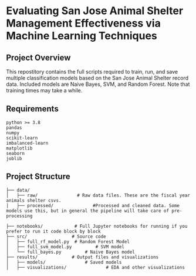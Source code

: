# Evaluating San Jose Animal Shelter Management Effectiveness via Machine Learning Techniques

## Project Overview
This repostitory contains the full scripts required to train, run, and save multiple classification models based on the San Jose Animal Shelter record data. Included models are Naive Bayes, SVM, and Random Forest. 
Note that training times may take a while.
## Requirements
```
python >= 3.8
pandas
numpy
scikit-learn
imbalanced-learn
matplotlib
seaborn
joblib
```

## Project Structure
```
├── data/
│   ├── raw/               # Raw data files. These are the fiscal year animals shelter csvs.
│   ├── processed/               #Processed and cleaned data. Some models use this, but in general the pipeline will take care of pre-processing

├── notebooks/            # Full Jupyter notebooks for running if you prefer to run it code block by block
├── src/                 # Source code
│   ├── full_rf_model.py  # Random Forest Model
│   ├── full_svm_model.py         # SVM model
│   └── full_bayes.py         # Naive Bayes model
├── results/             # Output files and visualizations
│   ├── models/               # Saved models
│   ├── visualizations/               # EDA and other visualizations

```
